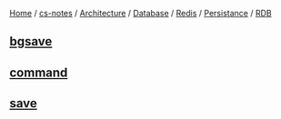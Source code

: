 [Home](https://mengxianbin.github.io) /
[cs-notes](https://mengxianbin.github.io/cs-notes/site) /
[Architecture](https://mengxianbin.github.io/cs-notes/site/Architecture) /
[Database](https://mengxianbin.github.io/cs-notes/site/Architecture/Database) /
[Redis](https://mengxianbin.github.io/cs-notes/site/Architecture/Database/Redis) /
[Persistance](https://mengxianbin.github.io/cs-notes/site/Architecture/Database/Redis/Persistance) /
[RDB](https://mengxianbin.github.io/cs-notes/site/Architecture/Database/Redis/Persistance/RDB)

## [bgsave](https://mengxianbin.github.io/cs-notes/site/Architecture/Database/Redis/Persistance/RDB/bgsave)

## [command](https://mengxianbin.github.io/cs-notes/site/Architecture/Database/Redis/Persistance/RDB/command)

## [save](https://mengxianbin.github.io/cs-notes/site/Architecture/Database/Redis/Persistance/RDB/save)
